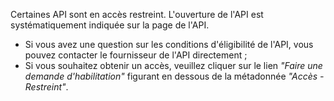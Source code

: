 Certaines API sont en accès restreint. L'ouverture de l'API est systématiquement indiquée sur la page de l'API. 
<!-- Dans le cas où l'API est en accès restreint, un bandeau est affiché sur la page et vous permet de savoir quel public est éligible à utiliser l'API. -->

- Si vous avez une question sur les conditions d'éligibilité de l'API, vous pouvez contacter le fournisseur de l'API directement ;
- Si vous souhaitez obtenir un accès, veuillez cliquer sur le lien _"Faire une demande d'habilitation"_ figurant en dessous de la métadonnée _"Accès - Restreint"_.